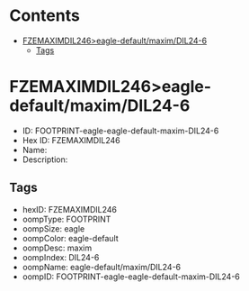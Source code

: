 



Contents
========

* [FZEMAXIMDIL246>eagle-default/maxim/DIL24-6](#fzemaximdil246eagle-defaultmaximdil24-6)
	* [Tags](#tags)

# FZEMAXIMDIL246>eagle-default/maxim/DIL24-6

- ID: FOOTPRINT-eagle-eagle-default-maxim-DIL24-6
- Hex ID: FZEMAXIMDIL246
- Name: 
- Description: 

## Tags

- hexID: FZEMAXIMDIL246
- oompType: FOOTPRINT
- oompSize: eagle
- oompColor: eagle-default
- oompDesc: maxim
- oompIndex: DIL24-6
- oompName: eagle-default/maxim/DIL24-6
- oompID: FOOTPRINT-eagle-eagle-default-maxim-DIL24-6
